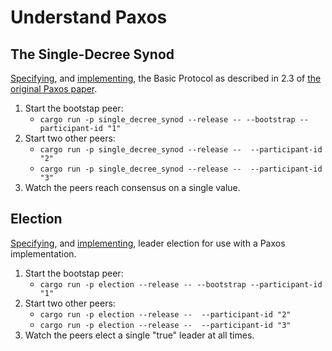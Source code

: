 # Understand Paxos


## The Single-Decree Synod

[Specifying](/single_decree_synod/SingleDecreeSynod.tla), and [implementing](/single_decree_synod/src/main.rs), the Basic Protocol as described in 2.3 of [the original Paxos paper](https://lamport.azurewebsites.net/pubs/lamport-paxos.pdf).

1. Start the bootstap peer:
   - `cargo run -p single_decree_synod --release -- --bootstrap --participant-id "1"`
2. Start two other peers:
   - `cargo run -p single_decree_synod --release --  --participant-id "2"`
   - `cargo run -p single_decree_synod --release --  --participant-id "3"`
3. Watch the peers reach consensus on a single value.

## Election

[Specifying](/election/Election.tla), and [implementing](election/src/main.rs), leader election for use with a Paxos implementation.

1. Start the bootstap peer:
   - `cargo run -p election --release -- --bootstrap --participant-id "1"`
2. Start two other peers:
   - `cargo run -p election --release --  --participant-id "2"`
   - `cargo run -p election --release --  --participant-id "3"`
3. Watch the peers elect a single "true" leader at all times.